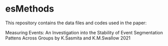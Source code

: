 # esMethods
This repository contains the data files and codes used in the paper:

Measuring Events: An Investigation into the Stability of Event Segmentation Pattens Across Groups
by K.Sasmita and K.M.Swallow 2021

